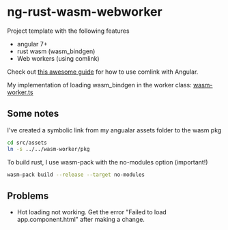 # ng-rust-wasm-webworker

Project template with the following features

* angular 7+
* rust wasm (wasm_bindgen)
* Web workers (using comlink)

Check out [this awesome guide](https://medium.com/lacolaco-blog/enjoyable-webworkers-in-angular-41cfeb0e6519) for how to use comlink with Angular. 

My implementation of loading wasm_bindgen in the worker class: [wasm-worker.ts](src/app/worker/wasm-worker.ts)

## Some notes

I've created a symbolic link from my angualar assets folder to the wasm pkg

```bash
cd src/assets
ln -s ../../wasm-worker/pkg
```

To build rust, I use wasm-pack with the no-modules option (important!)

```bash
wasm-pack build --release --target no-modules
```

## Problems

* Hot loading not working. Get the error "Failed to load app.component.html" after making a change.
